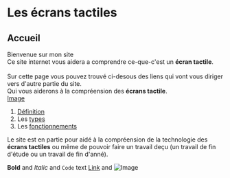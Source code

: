 # Les écrans tactiles
## Accueil
Bienvenue sur mon site\
Ce site internet vous aidera a comprendre ce-que-c'est un **écran tactile**.\
\
Sur cette page vous pouvez trouvé ci-desous des liens qui vont vous diriger vers d'autre partie du site.\
Qui vous aiderons à la compréension des **écrans tactile**.\
[Image](src)
1. [Définition](definition.md)
2. Les [types](types.md)
3. Les [fonctionnements](fonctionnement.md)

Le site est en partie pour aidé à la compréension de la technologie des **écrans tactiles** ou même de pouvoir faire un travail deçu (un travail de fin d'étude ou un travail de fin d'anné).


**Bold** and _Italic_ and `Code` text [Link](url) and ![Image](src)
